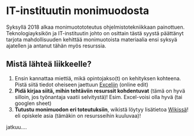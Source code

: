 # IT-instituutin monimuodosta

Syksyllä 2018 alkaa monimuotototeutus ohjelmistotekniikkaan painottuen. Teknologiayksikön ja IT-instituutin johto on osittain tästä syystä päättänyt tarjota mahdollisuuden kehittää monimuotoista materiaalia ensi syksyä ajatellen ja antanut tähän myös resurssia.

## Mistä lähteä liikkeelle?

1. Ensin kannattaa miettiä, mikä opintojakso(t) on kehityksen kohteena. Pistä siitä tiedot oheiseen jaettuun [Exceliin](https://jamkstudent-my.sharepoint.com/personal/kari_niemi_jamk_fi/_layouts/15/guestaccess.aspx?docid=111d9e32cb8414381b8c6a04417ead2f6&authkey=Ac19Z3j9QhODCLzD3Z0b2WE&e=52989e12822949b2903b34b5ddc3cac2) (online edit)
1. **Pidä kirjaa siitä, mihin tehtäviin resurssit kohdentuvat** (tämä on hyvä silloin, jos työnantaja vaatii selvitystä)! Esim. Excel-voisi olla hyvä (tai googlen sheet)
1. **Tutustu monimuodon eri toteutuksiin**, wikistä löytyy lisätietoa [Wikissä](https://github.com/nikar/Monimuoto/wiki)! eli opiskele asia (tämäkin on resursseihin kuuluvaa)!

jatkuu....



